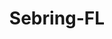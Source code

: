 ---
title: Sebring-FL
slug: sebring-fl
f_state:
- cms/state/florida.md
f_locations:
- cms/payday-loan/sebring-jewelry-loan-26250.md
- cms/payday-loan/sebring-pawn-check-cashing-26251.md
- cms/payday-loan/sebring-pawn-check-cashing-26252.md
- cms/payday-loan/sunshine-check-cashing-inc-27007.md
updated-on: '2024-05-30T13:41:28.615Z'
created-on: '2024-05-30T13:41:28.615Z'
published-on: '2024-05-30T13:54:32.469Z'
f_city: Sebring
layout: '[city].html'
tags: city
---